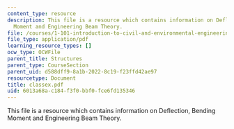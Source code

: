 ```yaml
---
content_type: resource
description: This file is a resource which contains information on Deflection, Bending
  Moment and Engineering Beam Theory.
file: /courses/1-101-introduction-to-civil-and-environmental-engineering-design-i-fall-2006/6013a68ac184f3f0bbf0fce6fd135346_classex.pdf
file_type: application/pdf
learning_resource_types: []
ocw_type: OCWFile
parent_title: Structures
parent_type: CourseSection
parent_uid: d588dff9-8a1b-2022-8c19-f23ffd42ae97
resourcetype: Document
title: classex.pdf
uid: 6013a68a-c184-f3f0-bbf0-fce6fd135346
---
```

This file is a resource which contains information on Deflection, Bending Moment and Engineering Beam Theory.

